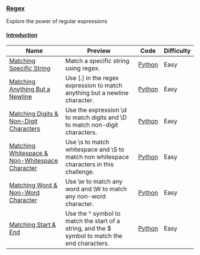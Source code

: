
### [Regex](https://www.hackerrank.com/domains/regex)
Explore the power of regular expressions


#### [Introduction](https://www.hackerrank.com/domains/regex/re-introduction)

Name | Preview | Code | Difficulty
---- | ------- | ---- | ----------
[Matching Specific String](https://www.hackerrank.com/challenges/matching-specific-string)|Match a specific string using regex.|[Python](matching-specific-string.py)|Easy
[Matching Anything But a Newline](https://www.hackerrank.com/challenges/matching-anything-but-new-line)|Use [.] in the regex expression to match anything but a newline character.|[Python](matching-anything-but-new-line.py)|Easy
[Matching Digits & Non-Digit Characters](https://www.hackerrank.com/challenges/matching-digits-non-digit-character)|Use the expression \d to match digits and \D to match non-digit characters.|[Python](matching-digits-non-digit-character.py)|Easy
[Matching Whitespace & Non-Whitespace Character](https://www.hackerrank.com/challenges/matching-whitespace-non-whitespace-character)|Use \s to match whitespace and \S to match non whitespace characters in this challenge.|[Python](matching-whitespace-non-whitespace-character.py)|Easy
[Matching Word & Non-Word Character](https://www.hackerrank.com/challenges/matching-word-non-word)|Use \w to match any word and \W to match any non-word character.|[Python](matching-word-non-word.py)|Easy
[Matching Start & End](https://www.hackerrank.com/challenges/matching-start-end)|Use the ^ symbol to match the start of a string, and the $ symbol to match the end characters.|[Python](matching-start-end.py)|Easy

